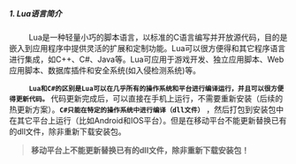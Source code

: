 ##### 1. Lua语言简介
&nbsp;&nbsp;&nbsp;&nbsp;&nbsp;&nbsp;&nbsp;&nbsp;&nbsp;Lua是一种轻量小巧的脚本语言，以标准的C语言编写并开放源代码，目的是嵌入到应用程序中提供灵活的扩展和定制功能。Lua可以很方便得和其它程序语言进行集成，如C++、C#、Java等。Lua可应用于游戏开发、独立应用脚本、Web应用脚本、数据库插件和安全系统(如入侵检测系统)等。

&nbsp;&nbsp;&nbsp;&nbsp;&nbsp;&nbsp;&nbsp;&nbsp;&nbsp;**`Lua和C#的区别是Lua可以在几乎所有的操作系统和平台进行编译运行，并且可以很方便得更新代码。`** 代码更新完成后，可以直接在手机上运行，不需要重新安装（后续的热更新方案）。**`C#只能在特定的操作系统中进行编译（dll文件）`** ，然后打包到安装包中在其它平台上运行（比如Android和IOS平台）。但是在移动平台不能更新替换已有的dll文件，除非重新下载安装包。

>**移动平台上不能更新替换已有的dll文件，除非重新下载安装包！**